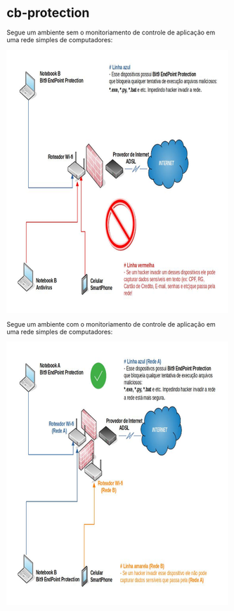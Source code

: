 # cb-protection

Segue um ambiente sem o monitoriamento de controle de aplicação em uma rede simples de computadores:

<p align="center">
    <img src="/Diagrama de Rede - Simples.jpg" width="800" height="600">
</p>

Segue um ambiente com o monitoriamento de controle de aplicação em uma rede simples de computadores:

<p align="center">
    <img src="/Diagrama de Rede - Seguranca em todos dispositivos.jpg" width="800" height="600">
</p>
